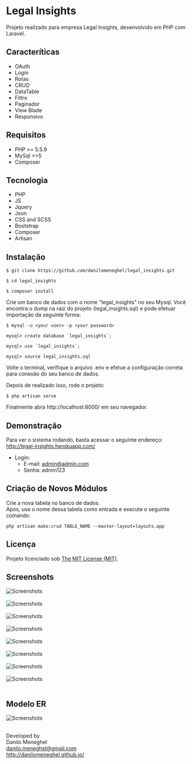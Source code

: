 # Legal Insights

Projeto realizado para empresa Legal Insights, desenvolvido em PHP com Laravel.

## Caracteríticas

- OAuth
- Login
- Rotas
- CRUD
- DataTable
- Filtro
- Paginador
- View Blade
- Responsivo

## Requisitos

- PHP >= 5.5.9
- MySql >=5
- Composer

## Tecnologia

- PHP
- JS
- Jquery
- Json
- CSS and SCSS
- Bootstrap
- Composer
- Artisan

## Instalação

```
$ git clone https://github.com/danilomeneghel/legal_insights.git

$ cd legal_insights

$ composer install
```

Crie um banco de dados com o nome "legal_insights" no seu Mysql.
Você encontra o dump na raiz do projeto (legal_insights.sql) e pode efetuar importação da seguinte forma:

```
$ mysql -u <your user> -p <your password>

mysql> create database `legal_insights`;

mysql> use `legal_insights`;

mysql> source legal_insights.sql
```

Volte o terminal, verifique o arquivo .env e efetue a configuração correta para conexão do seu banco de dados.<br>

Depois de realizado isso, rode o projeto:

```
$ php artisan serve
```

Finalmente abra http://localhost:8000/ em seu navegador.

## Demonstração

Para ver o sistema rodando, basta acessar o seguinte endereço:<br>
http://legal-insights.herokuapp.com/<br>

- Login:
	- E-mail: admin@admin.com
	- Senha: admin123

## Criação de Novos Módulos

Crie a nova tabela no banco de dados.<br>
Após, use o nome dessa tabela como entrada e execute o seguinte comando:

```
php artisan make:crud TABLE_NAME --master-layout=layouts.app
```

## Licença

Projeto licenciado sob <a href="license.md">The MIT License (MIT)</a>.

## Screenshots

![Screenshots](screenshots/screenshot01.png) <br><br>
![Screenshots](screenshots/screenshot02.png) <br><br>
![Screenshots](screenshots/screenshot03.png) <br><br>
![Screenshots](screenshots/screenshot04.png) <br><br>
![Screenshots](screenshots/screenshot05.png) <br><br>
![Screenshots](screenshots/screenshot06.png) <br><br>
![Screenshots](screenshots/screenshot07.png) <br><br>
![Screenshots](screenshots/screenshot08.png) <br><br>

## Modelo ER

![Screenshots](legal_insights_er.png) <br><br>


Developed by<br>
Danilo Meneghel<br>
danilo.meneghel@gmail.com<br>
http://danilomeneghel.github.io/<br>
